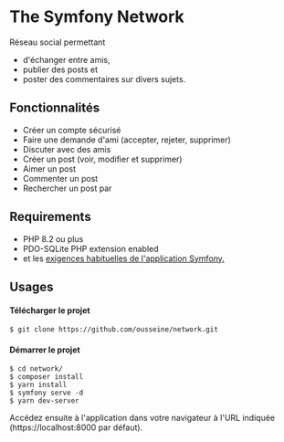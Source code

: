 # The Symfony Network

Réseau social permettant 
- d'échanger entre amis,
- publier des posts et
- poster des commentaires sur divers sujets.

## Fonctionnalités
- Créer un compte sécurisé
- Faire une demande d'ami (accepter, rejeter, supprimer)
- Discuter avec des amis
- Créer un post (voir, modifier et supprimer)
- Aimer un post
- Commenter un post
- Rechercher un post par

## Requirements
- PHP 8.2 ou plus
- PDO-SQLite PHP extension enabled
- et les [exigences habituelles de l'application Symfony.](https://symfony.com/doc/current/setup.html#technical-requirements)

## Usages
#### Télécharger le projet

    $ git clone https://github.com/ousseine/network.git

#### Démarrer le projet

    $ cd network/
    $ composer install
    $ yarn install
    $ symfony serve -d
    $ yarn dev-server

Accédez ensuite à l'application dans votre navigateur à l'URL indiquée (https://localhost:8000 par défaut).
